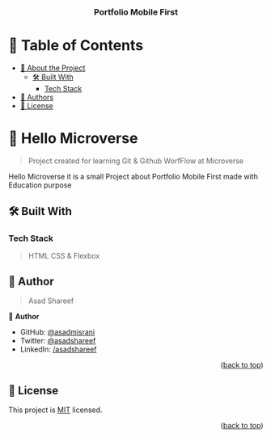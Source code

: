 <a id="readme-top"></a>

<!--
HOW TO USE:
This is an example of how you may give instructions on setting up your project locally.

Modify this file to match your project and remove sections that don't apply.

REQUIRED SECTIONS:
- Table of Contents
- About the Project
  - Built With
  - Live Demo
- Getting Started
- Authors
- Future Features
- Contributing
- Show your support
- Acknowledgements
- License

OPTIONAL SECTIONS:
- FAQ

After you're finished please remove all the comments and instructions!
-->

<div align="center">

  <h3><b>Portfolio Mobile First</b></h3>

</div>

<!-- TABLE OF CONTENTS -->

# 📗 Table of Contents

- [📖 About the Project](#about-project)
  - [🛠 Built With](#built-with)
    - [Tech Stack](#tech-stack)
- [👥 Authors](#authors)
- [📝 License](#license)

<!-- PROJECT DESCRIPTION -->

# 📖 Hello Microverse <a id="about-project"></a>

> Project created for learning Git & Github WorfFlow at Microverse

Hello Microverse it is a small Project about Portfolio Mobile First made with Education purpose

## 🛠 Built With <a id="built-with"></a>

### Tech Stack <a id="tech-stack"></a>

> HTML CSS & Flexbox

<!-- Features -->

<!-- AUTHORS -->

## 👥 Author <a id="authors"></a>

> Asad Shareef

👤 **Author**

- GitHub: [@asadmisrani](https://github.com/asadmisrani)
- Twitter: [@asadshareef](https://twitter.com/asadshareef)
- LinkedIn: [/asadshareef](https://linkedin.com/in/asadshareef)

<p align="right">(<a href="#readme-top">back to top</a>)</p>

<!-- FUTURE FEATURES -->

<!-- LICENSE -->

## 📝 License <a id="license"></a>

This project is [MIT](./LICENSE) licensed.

<p align="right">(<a href="#readme-top">back to top</a>)</p>
